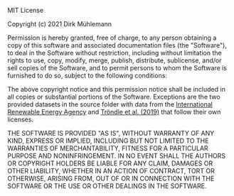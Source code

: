 MIT License

Copyright (c) 2021 Dirk Mühlemann

Permission is hereby granted, free of charge, to any person obtaining a copy
of this software and associated documentation files (the "Software"), to deal
in the Software without restriction, including without limitation the rights
to use, copy, modify, merge, publish, distribute, sublicense, and/or sell
copies of the Software, and to permit persons to whom the Software is
furnished to do so, subject to the following conditions:

The above copyright notice and this permission notice shall be included in all
copies or substantial portions of the Software. Exceptions are the two provided 
datasets in the source folder with data from the 
[International Renewable Energy Agency](https://irena.org/publications/2020/Mar/Renewable-Capacity-Statistics-2020) and 
[Tröndle et al. (2019)](https://doi.org/10.1016/j.esr.2019.100388) that follow 
their own licenses.

THE SOFTWARE IS PROVIDED "AS IS", WITHOUT WARRANTY OF ANY KIND, EXPRESS OR
IMPLIED, INCLUDING BUT NOT LIMITED TO THE WARRANTIES OF MERCHANTABILITY,
FITNESS FOR A PARTICULAR PURPOSE AND NONINFRINGEMENT. IN NO EVENT SHALL THE
AUTHORS OR COPYRIGHT HOLDERS BE LIABLE FOR ANY CLAIM, DAMAGES OR OTHER
LIABILITY, WHETHER IN AN ACTION OF CONTRACT, TORT OR OTHERWISE, ARISING FROM,
OUT OF OR IN CONNECTION WITH THE SOFTWARE OR THE USE OR OTHER DEALINGS IN THE
SOFTWARE.
